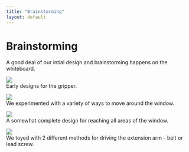 ```yaml
---
title: "Brainstorming"
layout: default
---
```


# Brainstorming #

A good deal of our intial design and brainstorming happens on the whiteboard.<br />

[![]({{site.baseurl}}/images/design2.jpg)]({{site.baseurl}}/images/design2.jpg)
<br />Early designs for the gripper.<br />

[![]({{site.baseurl}}/images/design4.jpg)]({{site.baseurl}}/images/design4.jpg)
<br />We experimented with a variety of ways to move around the window.<br />

[![]({{site.baseurl}}/images/design5.jpg)]({{site.baseurl}}/images/design5.jpg)
<br />A somewhat complete design for reaching all areas of the window.<br />

[![]({{site.baseurl}}/images/design6.jpg)]({{site.baseurl}}/images/design6.jpg)
<br />We toyed with 2 different methods for driving the extension arm - belt or lead screw.<br />
